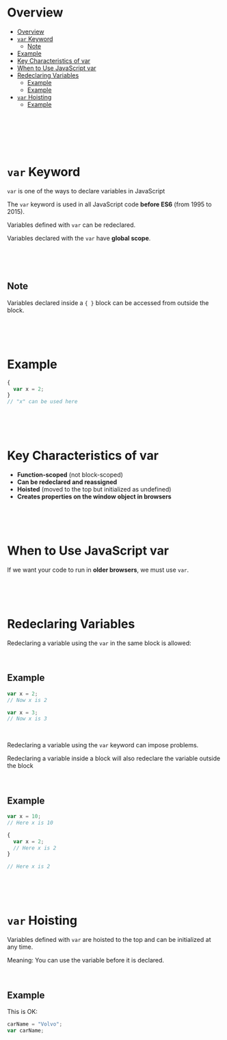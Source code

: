 # Overview

- [Overview](#overview)
- [`var` Keyword](#var-keyword)
  - [Note](#note)
- [Example](#example)
- [Key Characteristics of var](#key-characteristics-of-var)
- [When to Use JavaScript var](#when-to-use-javascript-var)
- [Redeclaring Variables](#redeclaring-variables)
  - [Example](#example-1)
  - [Example](#example-2)
- [`var` Hoisting](#var-hoisting)
  - [Example](#example-3)

&nbsp;

&nbsp;

&nbsp;

# `var` Keyword

`var` is one of the ways to declare variables in JavaScript

The `var` keyword is used in all JavaScript code **before ES6** (from 1995 to 2015).

Variables defined with `var` can be redeclared.

Variables declared with the `var` have **global scope**.

&nbsp;

&nbsp;

## Note

Variables declared inside a `{ }` block can be accessed from outside the block.

&nbsp;

&nbsp;

# Example

```js
{
  var x = 2;
}
// "x" can be used here
```

&nbsp;

&nbsp;

# Key Characteristics of var

- **Function-scoped** (not block-scoped)
- **Can be redeclared and reassigned**
- **Hoisted** (moved to the top but initialized as undefined)
- **Creates properties on the window object in browsers**

&nbsp;

&nbsp;

# When to Use JavaScript var

If we want your code to run in **older browsers**, we must use `var`.

&nbsp;

&nbsp;

# Redeclaring Variables

Redeclaring a variable using the `var` in the same block is allowed:

&nbsp;

## Example

```js
var x = 2;
// Now x is 2

var x = 3;
// Now x is 3
```

&nbsp;

Redeclaring a variable using the `var` keyword can impose problems.

Redeclaring a variable inside a block will also redeclare the variable outside the block

&nbsp;

## Example

```js
var x = 10;
// Here x is 10

{
  var x = 2;
  // Here x is 2
}

// Here x is 2
```

&nbsp;

&nbsp;

# `var` Hoisting

Variables defined with `var` are hoisted to the top and can be initialized at any time.

Meaning: You can use the variable before it is declared.

&nbsp;

## Example

This is OK:

```js
carName = "Volvo";
var carName;
```

&nbsp;
